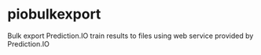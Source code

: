 # piobulkexport
Bulk export Prediction.IO train results to files using web service provided by Prediction.IO
